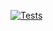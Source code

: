 [![Tests](https://github.com/joemar-tagpuno/pub-sub-demo/actions/workflows/ci.yml/badge.svg)](https://github.com/joemar-tagpuno/pub-sub-demo/actions/workflows/ci.yml)